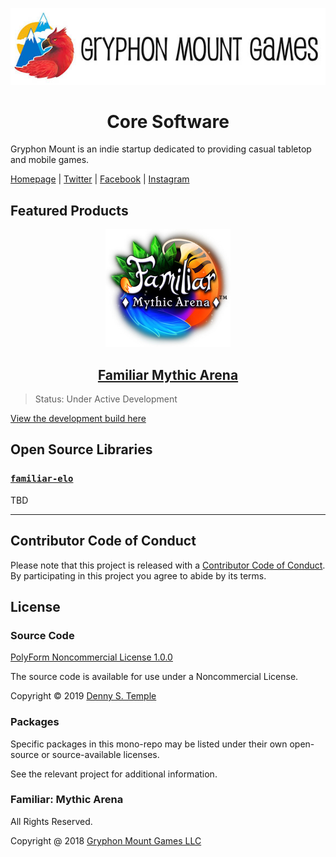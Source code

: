 <div align="center">

![Gryphon Mount Games](/docs/gmg-logo.jpg)

# Core Software

</div>

Gryphon Mount is an indie startup dedicated to providing casual tabletop and mobile games.

[Homepage](https://gryphonmountgames.com) | [Twitter](https://twitter.com/gryphonmount) | [Facebook](https://www.facebook.com/gryphonmountgames/) | [Instagram](https://www.instagram.com/gryphonmountgames/)

## Featured Products

<div align="center">

![Gryphon Mount Games](/docs/familiar-logo.jpg)

## [Familiar Mythic Arena](https://gryphonmountgames.com/familiar/)

</div>

> Status: Under Active Development

[View the development build here](https://familiar-mythic-arena.netlify.com/)

## Open Source Libraries

### [`familiar-elo`](packages/familiar-elo/README.md)

TBD

---

## Contributor Code of Conduct

Please note that this project is released with a [Contributor Code of Conduct](code-of-conduct.md). By participating in this project you agree to abide by its terms.

## License

### Source Code

[PolyForm Noncommercial License 1.0.0](LICENSE.md)

The source code is available for use under a Noncommercial License.

Copyright © 2019 [Denny S. Temple](https://dentemple.com)

### Packages

Specific packages in this mono-repo may be listed under their own open-source or source-available licenses.

See the relevant project for additional information.

### Familiar: Mythic Arena

All Rights Reserved.

Copyright @ 2018 [Gryphon Mount Games LLC](https://gryphonmountgames.com/about/)
